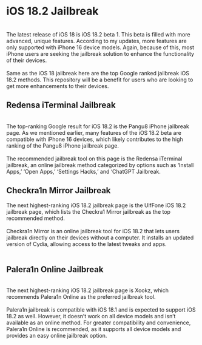 # iOS 18.2 Jailbreak
<br>
The latest release of iOS 18 is iOS 18.2 beta 1. This beta is filled with more advanced, unique features. According to my updates, more features are only supported with iPhone 16 device models. Again, because of this, most iPhone users are seeking the jailbreak solution to enhance the functionality of their devices.
<br><br>
Same as the iOS 18 jailbreak here are the top Google ranked jailbreak iOS 18.2 methods. This repository will be a benefit for users who are looking to get more enhancements to their devices.
<br>

## Redensa iTerminal Jailbreak
<br>
The top-ranking Google result for iOS 18.2 is the Pangu8 iPhone jailbreak page. As we mentioned earlier, many features of the iOS 18.2 beta are compatible with iPhone 16 devices, which likely contributes to the high ranking of the Pangu8 iPhone jailbreak page.
<br><br>
The recommended jailbreak tool on this page is the Redensa iTerminal jailbreak, an online jailbreak method categorized by options such as ‘Install Apps,’ ‘Open Apps,’ ‘Settings Hacks,’ and ‘ChatGPT Jailbreak.
<br>

## Checkra1n Mirror Jailbreak

The next highest-ranking iOS 18.2 jailbreak page is the UlfFone iOS 18.2 jailbreak page, which lists the Checkra1 Mirror jailbreak as the top recommended method.
<br><br>
Checkra1n Mirror is an online jailbreak tool for iOS 18.2 that lets users jailbreak directly on their devices without a computer. It installs an updated version of Cydia, allowing access to the latest tweaks and apps. 
<br><br>

## Palera1n Online Jailbreak
<br>
The next highest-ranking iOS 18.2 jailbreak page is Xookz, which recommends Palera1n Online as the preferred jailbreak tool.
<br><br>
Palera1n jailbreak is compatible with iOS 18.1 and is expected to support iOS 18.2 as well. However, it doesn’t work on all device models and isn’t available as an online method. For greater compatibility and convenience, Palera1n Online is recommended, as it supports all device models and provides an easy online jailbreak option.
